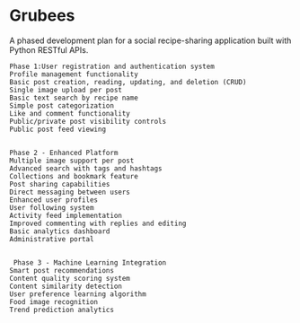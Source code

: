 
<body>
    <h1>Grubees</h1>
    <p>A phased development plan for a social recipe-sharing application built with Python RESTful APIs.</p>

    Phase 1:User registration and authentication system
    Profile management functionality
    Basic post creation, reading, updating, and deletion (CRUD)
    Single image upload per post
    Basic text search by recipe name
    Simple post categorization
    Like and comment functionality
    Public/private post visibility controls
    Public post feed viewing
    
  
    Phase 2 - Enhanced Platform
    Multiple image support per post
    Advanced search with tags and hashtags
    Collections and bookmark feature
    Post sharing capabilities
    Direct messaging between users
    Enhanced user profiles
    User following system
    Activity feed implementation
    Improved commenting with replies and editing
    Basic analytics dashboard
    Administrative portal
    

     Phase 3 - Machine Learning Integration
    Smart post recommendations
    Content quality scoring system
    Content similarity detection
    User preference learning algorithm
    Food image recognition
    Trend prediction analytics
        
</body>
</html>
